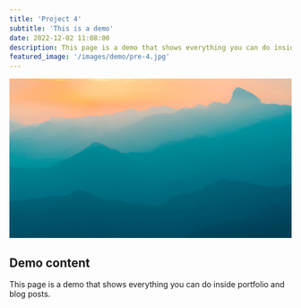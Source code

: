 ```yaml
---
title: 'Project 4'
subtitle: 'This is a demo'
date: 2022-12-02 11:08:00
description: This page is a demo that shows everything you can do inside portfolio and blog posts.
featured_image: '/images/demo/pre-4.jpg'
---
```


![](/images/demo/demo-landscape.jpg)

## Demo content

This page is a demo that shows everything you can do inside portfolio and blog posts.
